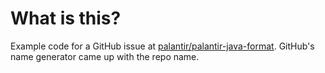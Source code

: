 # What is this?

Example code for a GitHub issue at [palantir/palantir-java-format](https://github.com/palantir/palantir-java-format). GitHub's name generator came up with the repo name.